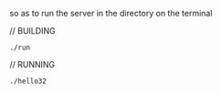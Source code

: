 
so as to run the server in the directory on the terminal 


// BUILDING
 ```
./run

```

// RUNNING

 ```
 ./hello32
```